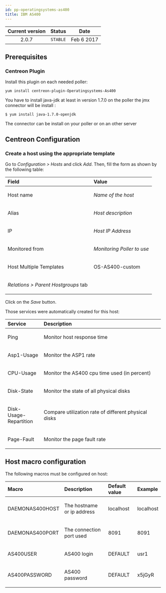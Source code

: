 ```yaml
---
id: pp-operatingsystems-as400
title: IBM AS400
---
```


| Current version | Status | Date |
| :-: | :-: | :-: |
| 2.0.7 | `STABLE` | Feb  6 2017 |

## Prerequisites
### Centreon Plugin
Install this plugin on each needed poller:

    yum install centreon-plugin-Operatingsystems-As400

You have to install java-jdk at least in version 1.7.0 on the poller the
jmx connector will be install :

    $ yum install java-1.7.0-openjdk

The connector can be install on your poller or on an other server

## Centreon Configuration
### Create a host using the appropriate template
Go to *Configuration &gt; Hosts* and click *Add*. Then, fill the form as
shown by the following table:

<table>
<colgroup>
<col width="58%" />
<col width="41%" />
</colgroup>
<thead>
<tr class="header">
<th align="left">Field</th>
<th align="left">Value</th>
</tr>
</thead>
<tbody>
<tr class="odd">
<td align="left"><p>Host name</p></td>
<td align="left"><p><em>Name of the host</em></p></td>
</tr>
<tr class="even">
<td align="left"><p>Alias</p></td>
<td align="left"><p><em>Host description</em></p></td>
</tr>
<tr class="odd">
<td align="left"><p>IP</p></td>
<td align="left"><p><em>Host IP Address</em></p></td>
</tr>
<tr class="even">
<td align="left"><p>Monitored from</p></td>
<td align="left"><p><em>Monitoring Poller to use</em></p></td>
</tr>
<tr class="odd">
<td align="left"><p>Host Multiple Templates</p></td>
<td align="left"><p>OS-AS400-custom</p></td>
</tr>
<tr class="even">
<td align="left"><p><em>Relations &gt; Parent Hostgroups</em> tab</p></td>
<td align="left"></td>
</tr>
</tbody>
</table>

Click on the *Save* button.

Those services were automatically created for this host:

<table>
<colgroup>
<col width="23%" />
<col width="76%" />
</colgroup>
<thead>
<tr class="header">
<th align="left">Service</th>
<th align="left">Description</th>
</tr>
</thead>
<tbody>
<tr class="odd">
<td align="left"><p>Ping</p></td>
<td align="left"><p>Monitor host response time</p></td>
</tr>
<tr class="even">
<td align="left"><p>Asp1-Usage</p></td>
<td align="left"><p>Monitor the ASP1 rate</p></td>
</tr>
<tr class="odd">
<td align="left"><p>CPU-Usage</p></td>
<td align="left"><p>Monitor the AS400 cpu time used (in percent)</p></td>
</tr>
<tr class="even">
<td align="left"><p>Disk-State</p></td>
<td align="left"><p>Monitor the state of all physical disks</p></td>
</tr>
<tr class="odd">
<td align="left"><p>Disk-Usage-Repartition</p></td>
<td align="left"><p>Compare utilization rate of different physical disks</p></td>
</tr>
<tr class="even">
<td align="left"><p>Page-Fault</p></td>
<td align="left"><p>Monitor the page fault rate</p></td>
</tr>
</tbody>
</table>

Host macro configuration
------------------------

The following macros must be configured on host:

<table>
<colgroup>
<col width="24%" />
<col width="38%" />
<col width="21%" />
<col width="16%" />
</colgroup>
<thead>
<tr class="header">
<th align="left">Macro</th>
<th align="left">Description</th>
<th align="left">Default value</th>
<th align="left">Example</th>
</tr>
</thead>
<tbody>
<tr class="odd">
<td align="left"><p>DAEMONAS400HOST</p></td>
<td align="left"><p>The hostname or ip address</p></td>
<td align="left"><p>localhost</p></td>
<td align="left"><p>localhost</p></td>
</tr>
<tr class="even">
<td align="left"><p>DAEMONAS400PORT</p></td>
<td align="left"><p>The connection port used</p></td>
<td align="left"><p>8091</p></td>
<td align="left"><p>8091</p></td>
</tr>
<tr class="odd">
<td align="left"><p>AS400USER</p></td>
<td align="left"><p>AS400 login</p></td>
<td align="left"><p>DEFAULT</p></td>
<td align="left"><p>usr1</p></td>
</tr>
<tr class="even">
<td align="left"><p>AS400PASSWORD</p></td>
<td align="left"><p>AS400 password</p></td>
<td align="left"><p>DEFAULT</p></td>
<td align="left"><p>x5jGyR</p></td>
</tr>
</tbody>
</table>

